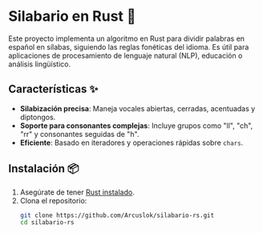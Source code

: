 # Silabario en Rust 🦀

Este proyecto implementa un algoritmo en Rust para dividir palabras en español en sílabas, siguiendo las reglas fonéticas del idioma. Es útil para aplicaciones de procesamiento de lenguaje natural (NLP), educación o análisis lingüístico.

## Características ✨
- **Silabización precisa**: Maneja vocales abiertas, cerradas, acentuadas y diptongos.
- **Soporte para consonantes complejas**: Incluye grupos como "ll", "ch", "rr" y consonantes seguidas de "h".
- **Eficiente**: Basado en iteradores y operaciones rápidas sobre `chars`.

## Instalación 📦
1. Asegúrate de tener [Rust instalado](https://www.rust-lang.org/tools/install).
2. Clona el repositorio:
   ```bash
   git clone https://github.com/Arcuslok/silabario-rs.git
   cd silabario-rs
